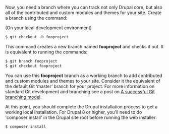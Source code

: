 Now, you need a branch where you can track not only Drupal core, but also all of the contributed and custom modules and themes for your site. Create a branch using the command:

(On your local development environment)

```php
$ git checkout -b fooproject

```

This command creates a new branch named **fooproject** and checks it out. It is equivalent to running the commands:

```php
$ git branch fooproject
$ git checkout fooproject

```

You can use this **fooproject** branch as a working branch to add contributed and custom modules and themes to your site. Consider it the equivalent of the default Git ‘master’ branch for your project. For more information on standard Git development and branching see a post on [A successful Git branching model](http://nvie.com/posts/a-successful-git-branching-model/).

At this point, you should complete the Drupal installation process to get a working local installation. For Drupal 8 or higher, you'll need to do 'composer install' in the Drupal site root before running the web installer:

```php
$ composer install

```